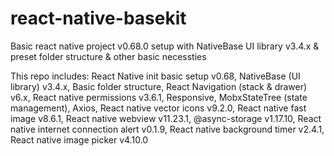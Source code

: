 # react-native-basekit
Basic react native project v0.68.0 setup with NativeBase UI library v3.4.x &amp; preset folder structure &amp; other basic necessties


This repo includes: 
React Native init basic setup v0.68, NativeBase (UI library) v3.4.x, Basic folder structure, React Navigation (stack & drawer) v6.x, React native permissions v3.6.1, Responsive, MobxStateTree (state management), Axios, React native vector icons v9.2.0, React native fast image v8.6.1, React native webview v11.23.1, @async-storage v1.17.10,  React native internet connection alert v0.1.9, React native background timer v2.4.1,  React native image picker v4.10.0 

